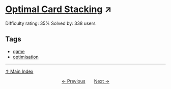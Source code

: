 # [Optimal Card Stacking](https://projecteuler.net/problem=750) ↗️

Difficulty rating: 35%
Solved by: 338 users
## Tags

- [game](../tags/game.md)
- [optimisation](../tags/optimisation.md)



---

[↑ Main Index](../README.md)


<div align=center><a href='749.md'>← Previous</a> &nbsp;&nbsp; &nbsp;&nbsp;  <a href='751.md'>Next →</a></div>
